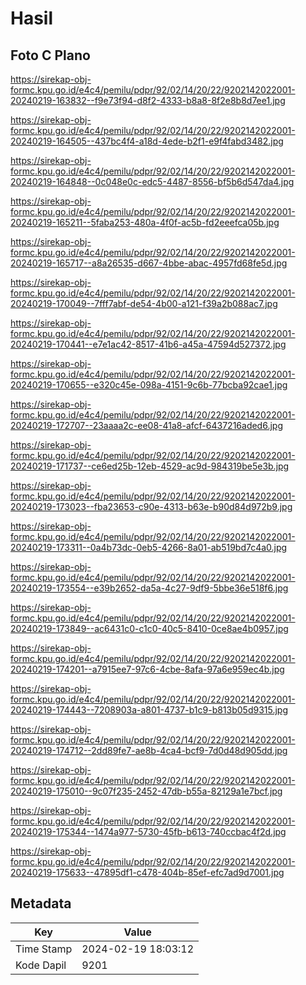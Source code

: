 # Hasil

## Foto C Plano

https://sirekap-obj-formc.kpu.go.id/e4c4/pemilu/pdpr/92/02/14/20/22/9202142022001-20240219-163832--f9e73f94-d8f2-4333-b8a8-8f2e8b8d7ee1.jpg

https://sirekap-obj-formc.kpu.go.id/e4c4/pemilu/pdpr/92/02/14/20/22/9202142022001-20240219-164505--437bc4f4-a18d-4ede-b2f1-e9f4fabd3482.jpg

https://sirekap-obj-formc.kpu.go.id/e4c4/pemilu/pdpr/92/02/14/20/22/9202142022001-20240219-164848--0c048e0c-edc5-4487-8556-bf5b6d547da4.jpg

https://sirekap-obj-formc.kpu.go.id/e4c4/pemilu/pdpr/92/02/14/20/22/9202142022001-20240219-165211--5faba253-480a-4f0f-ac5b-fd2eeefca05b.jpg

https://sirekap-obj-formc.kpu.go.id/e4c4/pemilu/pdpr/92/02/14/20/22/9202142022001-20240219-165717--a8a26535-d667-4bbe-abac-4957fd68fe5d.jpg

https://sirekap-obj-formc.kpu.go.id/e4c4/pemilu/pdpr/92/02/14/20/22/9202142022001-20240219-170049--7fff7abf-de54-4b00-a121-f39a2b088ac7.jpg

https://sirekap-obj-formc.kpu.go.id/e4c4/pemilu/pdpr/92/02/14/20/22/9202142022001-20240219-170441--e7e1ac42-8517-41b6-a45a-47594d527372.jpg

https://sirekap-obj-formc.kpu.go.id/e4c4/pemilu/pdpr/92/02/14/20/22/9202142022001-20240219-170655--e320c45e-098a-4151-9c6b-77bcba92cae1.jpg

https://sirekap-obj-formc.kpu.go.id/e4c4/pemilu/pdpr/92/02/14/20/22/9202142022001-20240219-172707--23aaaa2c-ee08-41a8-afcf-6437216aded6.jpg

https://sirekap-obj-formc.kpu.go.id/e4c4/pemilu/pdpr/92/02/14/20/22/9202142022001-20240219-171737--ce6ed25b-12eb-4529-ac9d-984319be5e3b.jpg

https://sirekap-obj-formc.kpu.go.id/e4c4/pemilu/pdpr/92/02/14/20/22/9202142022001-20240219-173023--fba23653-c90e-4313-b63e-b90d84d972b9.jpg

https://sirekap-obj-formc.kpu.go.id/e4c4/pemilu/pdpr/92/02/14/20/22/9202142022001-20240219-173311--0a4b73dc-0eb5-4266-8a01-ab519bd7c4a0.jpg

https://sirekap-obj-formc.kpu.go.id/e4c4/pemilu/pdpr/92/02/14/20/22/9202142022001-20240219-173554--e39b2652-da5a-4c27-9df9-5bbe36e518f6.jpg

https://sirekap-obj-formc.kpu.go.id/e4c4/pemilu/pdpr/92/02/14/20/22/9202142022001-20240219-173849--ac6431c0-c1c0-40c5-8410-0ce8ae4b0957.jpg

https://sirekap-obj-formc.kpu.go.id/e4c4/pemilu/pdpr/92/02/14/20/22/9202142022001-20240219-174201--a7915ee7-97c6-4cbe-8afa-97a6e959ec4b.jpg

https://sirekap-obj-formc.kpu.go.id/e4c4/pemilu/pdpr/92/02/14/20/22/9202142022001-20240219-174443--7208903a-a801-4737-b1c9-b813b05d9315.jpg

https://sirekap-obj-formc.kpu.go.id/e4c4/pemilu/pdpr/92/02/14/20/22/9202142022001-20240219-174712--2dd89fe7-ae8b-4ca4-bcf9-7d0d48d905dd.jpg

https://sirekap-obj-formc.kpu.go.id/e4c4/pemilu/pdpr/92/02/14/20/22/9202142022001-20240219-175010--9c07f235-2452-47db-b55a-82129a1e7bcf.jpg

https://sirekap-obj-formc.kpu.go.id/e4c4/pemilu/pdpr/92/02/14/20/22/9202142022001-20240219-175344--1474a977-5730-45fb-b613-740ccbac4f2d.jpg

https://sirekap-obj-formc.kpu.go.id/e4c4/pemilu/pdpr/92/02/14/20/22/9202142022001-20240219-175633--47895df1-c478-404b-85ef-efc7ad9d7001.jpg


## Metadata

| Key        | Value               |
| ---------- | ------------------- |
| Time Stamp | 2024-02-19 18:03:12 |
| Kode Dapil | 9201                |



